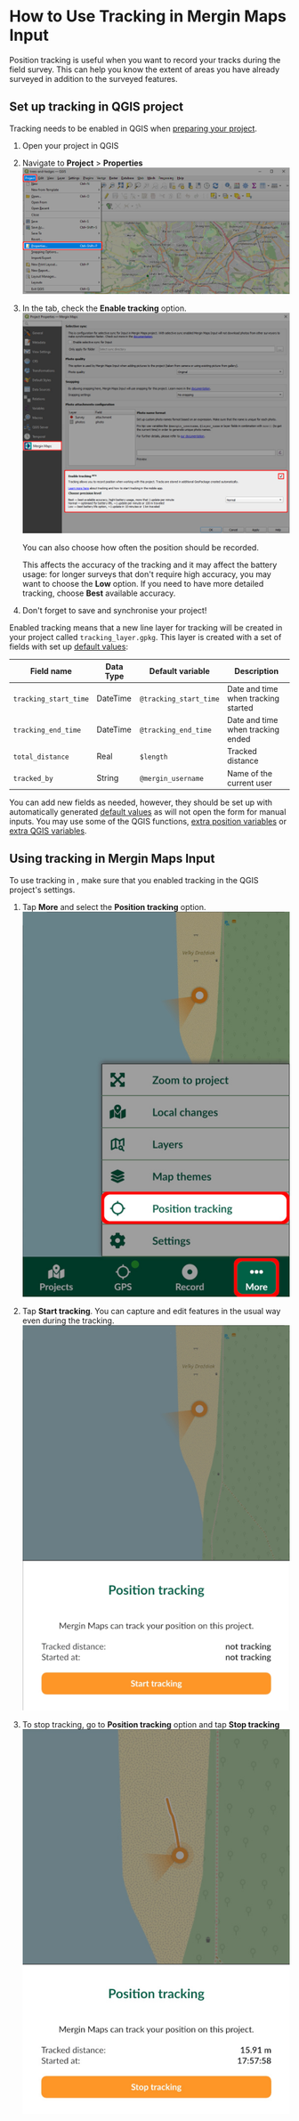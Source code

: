 # How to Use Tracking in Mergin Maps Input
<SinceBadge type="App" version="2.3.0" />

Position tracking is useful when you want to record your tracks during the field survey. This can help you know the extent of areas you have already surveyed in addition to the surveyed features.

## Set up tracking in QGIS project
Tracking needs to be enabled in QGIS when [preparing your <MainPlatformName /> project](../../gis/features/#tracking).

1. Open your <MainPlatformName /> project in QGIS
2. Navigate to **Project** > **Properties** 
   ![QGIS Project Properties](../../gis/qgis-project-properties.jpg "QGIS Project Properties")

3. In the <MainPlatformName /> tab, check the **Enable tracking** option.
   ![Enable tracking in QGIS Mergin Maps project](../../gis/project-tracking.jpg "Enable tracking in QGIS Mergin Maps project")

   You can also choose how often the position should be recorded. 
   
   This affects the accuracy of the tracking and it may affect the battery usage: for longer surveys that don't require high accuracy, you may want to choose the **Low** option. If you need to have more detailed tracking, choose **Best** available accuracy.

4. Don't forget to save and synchronise your project!

Enabled tracking means that a new line layer for tracking will be created in your <MainPlatformName /> project called `tracking_layer.gpkg`. This layer is created with a set of fields with set up [default values](../../layer/settingup_forms_settings/#default-values):


| Field name               | Data Type      |  Default variable      | Description                          |
|--------------------------|----------------|------------------------|--------------------------------------|
| `tracking_start_time`    | DateTime       | `@tracking_start_time` | Date and time when tracking started  |
| `tracking_end_time`      | DateTime       | `@tracking_end_time`   | Date and time when tracking ended    |
| `total_distance`         | Real           | `$length`              | Tracked distance |
| `tracked_by`             | String         | `@mergin_username`     | Name of the current <MainPlatformNameLink /> user |

You can add new fields as needed, however, they should be set up with automatically generated [default values](../../layer/settingup_forms_settings/#default-values) as <MobileAppName /> will not open the form for manual inputs. You may use some of the QGIS functions, [extra position variables](../../layer/position_variables/) or [extra QGIS variables](../../layer/plugin-variables/).

## Using tracking in Mergin Maps Input

To use tracking in <MobileAppName />, make sure that you enabled tracking in the QGIS project's settings. 

1. Tap **More** and select the **Position tracking** option.
   ![Mergin Maps Input Position tracking](./input-position-tracking.jpg "Mergin Maps Input Position tracking")

2. Tap **Start tracking**. You can capture and edit features in the usual way even during the tracking.
   ![Start tracking in Mergin Maps Input](./input-start-tracking.jpg "Start tracking in Mergin Maps Input")
   
3. To stop tracking, go to **Position tracking** option and tap **Stop tracking**
   ![Stop tracking in Mergin Maps Input](./input-stop-tracking.jpg "Stop tracking in Mergin Maps Input")  
